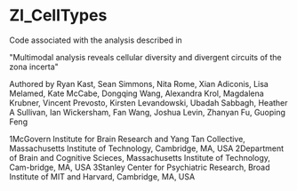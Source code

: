 # ZI_CellTypes

Code associated with the analysis described in 

"Multimodal analysis reveals cellular diversity and divergent circuits of the zona incerta" 

Authored by 
Ryan Kast, Sean Simmons, Nita Rome, Xian Adiconis, Lisa Melamed, Kate McCabe, Dongqing Wang, Alexandra Krol, Magdalena Krubner, Vincent Prevosto, Kirsten Levandowski, Ubadah Sabbagh, Heather A Sullivan, Ian Wickersham, Fan Wang, Joshua Levin, Zhanyan Fu, Guoping Feng

1McGovern Institute for Brain Research and Yang Tan Collective, Massachusetts Institute of Technology, Cambridge, MA, USA
2Department of Brain and Cognitive Scieces, Massachusetts Institute of Technology, Cam-bridge, MA, USA
3Stanley Center for Psychiatric Research, Broad Institute of MIT and Harvard, Cambridge, MA, USA

